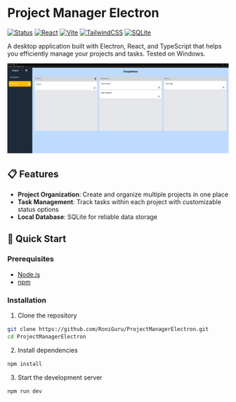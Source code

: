 # Project Manager Electron

[![Status](https://img.shields.io/badge/Status-In%20Progress-yellow)](https://github.com/RonitGurung/projectmangerelectron)
[![React](https://img.shields.io/badge/React-19-blue)](https://reactjs.org/)
[![Vite](https://img.shields.io/badge/Vite-6-purple)](https://vitejs.dev/)
[![TailwindCSS](https://img.shields.io/badge/TailwindCSS-4-cyan)](https://tailwindcss.com/)
[![SQLite](https://img.shields.io/badge/SQLite-5-orange)](https://www.sqlite.org/)

A desktop application built with Electron, React, and TypeScript that helps you efficiently manage your projects and tasks. Tested on Windows.

![image](/img/screenshot.png)

## 📋 Features

- **Project Organization**: Create and organize multiple projects in one place
- **Task Management**: Track tasks within each project with customizable status options
- **Local Database**: SQLite for reliable data storage

## 🚀 Quick Start

### Prerequisites

- [Node.js](https://nodejs.org/)
- [npm](https://www.npmjs.com/)

### Installation

1. Clone the repository

```bash
git clone https://github.com/RoniGuru/ProjectManagerElectron.git
cd ProjectManagerElectron
```

2. Install dependencies

```bash
npm install
```

3. Start the development server

```bash
npm run dev
```
